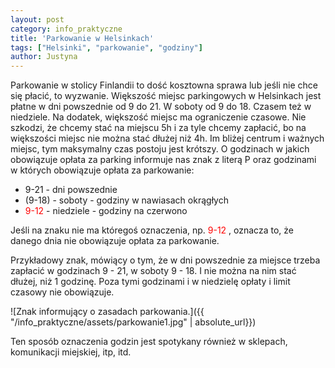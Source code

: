 ```yaml
---
layout: post
category: info_praktyczne
title: 'Parkowanie w Helsinkach'
tags: ["Helsinki", "parkowanie", "godziny"]
author: Justyna
---
```

<p>Parkowanie w stolicy Finlandii to dość kosztowna sprawa lub jeśli nie chce się płacić, to wyzwanie. Większość miejsc parkingowych w Helsinkach jest płatne w dni powszednie od 9 do 21. W soboty od 9 do 18. Czasem też w niedziele. Na dodatek, większość miejsc ma ograniczenie czasowe. Nie szkodzi, że chcemy stać na miejscu 5h i za tyle chcemy zapłacić, bo na większości miejsc nie można stać dłużej niż 4h. Im bliżej centrum i ważnych miejsc, tym maksymalny czas postoju jest krótszy.
O godzinach w jakich obowiązuje opłata za parking informuje nas znak z literą P oraz godzinami w których obowiązuje opłata za parkowanie: </p>
<ul>
 <li> 9-21 - dni powszednie </li>
 <li> (9-18) - soboty - godziny w nawiasach okrągłych </li>
 <li> <font color="red"> 9-12 </font> - niedziele - godziny na czerwono </li>
</ul>

<p>Jeśli na znaku nie ma któregoś oznaczenia, np. <font color="red"> 9-12 </font>, oznacza to, że danego dnia nie obowiązuje opłata za parkowanie.</p>
<p>Przykładowy znak, mówiący o tym, że w dni powszednie za miejsce trzeba zapłacić w godzinach 9 - 21, w soboty 9 - 18. I nie można na nim stać dłużej, niż 1 godzinę. Poza tymi godzinami i w niedzielę opłaty i limit czasowy nie obowiązuje. </p>
![Znak informujący o zasadach parkowania.]({{ "/info_praktyczne/assets/parkowanie1.jpg" | absolute_url}})
 
<p>Ten sposób oznaczenia godzin jest spotykany również w sklepach, komunikacji miejskiej, itp, itd. </p>
